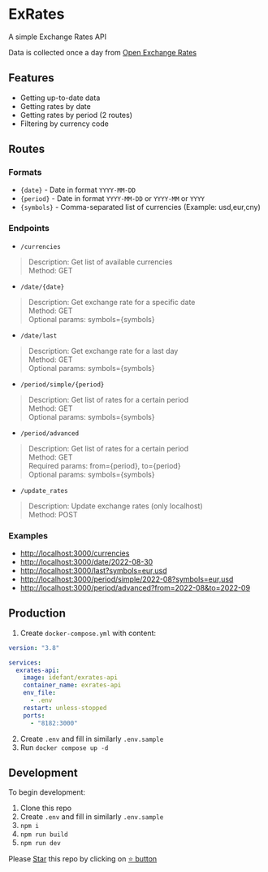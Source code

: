 # ExRates

A simple Exchange Rates API

Data is collected once a day from [Open Exchange Rates](https://openexchangerates.org/)

## Features

- Getting up-to-date data
- Getting rates by date
- Getting rates by period (2 routes)
- Filtering by currency code

## Routes

### Formats

- `{date}` - Date in format `YYYY-MM-DD`
- `{period}` - Date in format `YYYY-MM-DD` or `YYYY-MM` or `YYYY`
- `{symbols}` - Сomma-separated list of currencies (Example: usd,eur,cny)

### Endpoints

- `/currencies`
> Description: Get list of available currencies<br>
> Method: GET

- `/date/{date}`
> Description: Get exchange rate for a specific date<br>
> Method: GET<br>
> Optional params: symbols={symbols}

- `/date/last`
> Description: Get exchange rate for a last day<br>
> Method: GET<br>
> Optional params: symbols={symbols}

- `/period/simple/{period}`
> Description: Get list of rates for a certain period<br>
> Method: GET<br>
> Optional params: symbols={symbols}

- `/period/advanced`
> Description: Get list of rates for a certain period<br>
> Method: GET<br>
> Required params: from={period}, to={period}<br>
> Optional params: symbols={symbols}

- `/update_rates`
> Description: Update exchange rates (only localhost)<br>
> Method: POST

### Examples

- <http://localhost:3000/currencies>
- <http://localhost:3000/date/2022-08-30>
- <http://localhost:3000/last?symbols=eur,usd>
- <http://localhost:3000/period/simple/2022-08?symbols=eur,usd>
- <http://localhost:3000/period/advanced?from=2022-08&to=2022-09>

## Production

1. Create `docker-compose.yml` with content:
```yml
version: "3.8"

services:
  exrates-api:
    image: idefant/exrates-api
    container_name: exrates-api
    env_file:
      - .env
    restart: unless-stopped
    ports:
      - "8182:3000"
```
2. Create `.env` and fill in similarly `.env.sample`
3. Run `docker compose up -d`

## Development

To begin development:

1. Clone this repo
2. Create `.env` and fill in similarly `.env.sample`
3. `npm i`
4. `npm run build`
5. `npm run dev`

Please [Star](#) this repo by clicking on [⭐ button](#)
